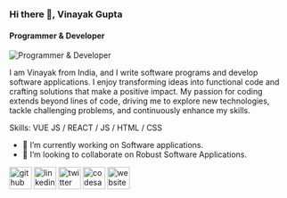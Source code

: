 ### Hi there 👋, Vinayak Gupta
#### Programmer & Developer
![Programmer & Developer](https://arturssmirnovs.github.io/github-profile-readme-generator/images/banner.png)

I am Vinayak from India, and I write software programs and develop software applications. I enjoy transforming ideas into functional code and crafting solutions that make a positive impact. My passion for coding extends beyond lines of code, driving me to explore new technologies, tackle challenging problems, and continuously enhance my skills.

Skills: VUE JS / REACT / JS / HTML / CSS

- 🔭 I’m currently working on Software applications. 
- 👯 I’m looking to collaborate on Robust Software Applications. 


[<img src='https://cdn.jsdelivr.net/npm/simple-icons@3.0.1/icons/github.svg' alt='github' height='40'>](https://github.com/vinayak700)  [<img src='https://cdn.jsdelivr.net/npm/simple-icons@3.0.1/icons/linkedin.svg' alt='linkedin' height='40'>](https://www.linkedin.com/in/https://www.linkedin.com/in/vinayak-gupta-a40bb2299//)  [<img src='https://cdn.jsdelivr.net/npm/simple-icons@3.0.1/icons/twitter.svg' alt='twitter' height='40'>](https://twitter.com/https://twitter.com/vinayakt890)  [<img src='https://cdn.jsdelivr.net/npm/simple-icons@3.0.1/icons/codesandbox.svg' alt='codesandbox' height='40'>](https://codesandbox.io/u/https://codesandbox.io/dashboard/settings?workspace=a25213be-d240-4e03-8895-8ae2ead2e820)  [<img src='https://cdn.jsdelivr.net/npm/simple-icons@3.0.1/icons/icloud.svg' alt='website' height='40'>](https://vinayakg-portfolio.netlify.app/)  
